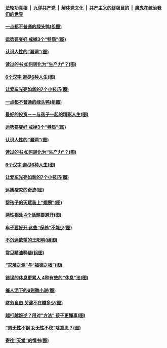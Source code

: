 

####  [法轮功真相](../../../../basic/blob/master/README.md?t=02062231) &nbsp;|&nbsp; [九评共产党](../../../../9ping.md/blob/master/README.md?t=02062231) &nbsp;|&nbsp; [解体党文化](../../../../jtdwh.md/blob/master/README.md?t=02062231)  &nbsp;|&nbsp; [共产主义的终极目的](../../../../gczydzjmd.md/blob/master/README.md?t=02062231) &nbsp;|&nbsp; [魔鬼在统治我们的世界](../../../../mgztzwmdsj.md/blob/master/README.md?t=02062231) 

#### [一点都不普通的绿头鸭(组图)](../pages/p8/961663.md?t=02062231) 

#### [运势要变好 戒掉3个“特质”(图)](../pages/p8/961614.md?t=02062231) 

#### [认识​人性的“漏洞”(图)](../pages/p8/961230.md?t=02062231) 

#### [读过的书 如何转化为“生产力”？(图)](../pages/p8/960097.md?t=02062231) 

#### [6个汉字 道尽6种人生(图)](../pages/p8/961509.md?t=02062231) 

#### [让爱车光亮如新的7个小技巧(图)](../pages/p8/961536.md?t=02062231) 

#### [一点都不普通的绿头鸭(组图)](../pages/p8/961663.md?t=02062231) 

#### [最好的投资－－与孩子一起的精彩人生(图)](../pages/p8/961644.md?t=02062231) 

#### [运势要变好 戒掉3个“特质”(图)](../pages/p8/961614.md?t=02062231) 

#### [认识​人性的“漏洞”(图)](../pages/p8/961230.md?t=02062231) 

#### [读过的书 如何转化为“生产力”？(图)](../pages/p8/960097.md?t=02062231) 

#### [6个汉字 道尽6种人生(图)](../pages/p8/961509.md?t=02062231) 

#### [让爱车光亮如新的7个小技巧(图)](../pages/p8/961536.md?t=02062231) 

#### [远离疫灾的奇迹(图)](../pages/p8/961245.md?t=02062231) 

#### [帮孩子的天赋装上“翅膀”(图)](../pages/p8/960095.md?t=02062231) 

#### [两性相处 4个话题要避开(图)](../pages/p8/961417.md?t=02062231) 

#### [车子要好开 这些“保养”不能少(图)](../pages/p8/961406.md?t=02062231) 

#### [不沉迷欲望的王阳明(组图)](../pages/p8/961226.md?t=02062231) 

#### [常见精油释疑(组图)](../pages/p8/960091.md?t=02062231) 

#### [“灾难之源”与“福德之根”(图)](../pages/p8/961297.md?t=02062231) 

#### [错误的休息更累人 4种有效的“休息”法(图)](../pages/p8/961182.md?t=02062231) 

#### [催人泪下的6则微小说(图)](../pages/p8/960664.md?t=02062231) 

#### [财务自由 关键不在赚多少(图)](../pages/p8/960288.md?t=02062231) 

#### [越打越叛逆？用对“方法” 孩子更懂事(图)](../pages/p8/961155.md?t=02062231) 

#### [“男无性不钢 女无性不秧”啥意思？(图)](../pages/p8/961051.md?t=02062231) 

#### [寄往“天堂”的情书(图)](../pages/p8/960649.md?t=02062231) 

